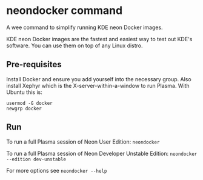 # neondocker command

A wee command to simplify running KDE neon Docker images.

KDE neon Docker images are the fastest and easiest way to test out KDE's software.  You can use them on top of any Linux distro.

## Pre-requisites

Install Docker and ensure you add yourself into the necessary group.
Also install Xephyr which is the X-server-within-a-window to run
Plasma.  With Ubuntu this is:

```apt install docker.io xserver-xephyr
usermod -G docker
newgrp docker
```

## Run

To run a full Plasma session of Neon User Edition:
`neondocker`

To run a full Plasma session of Neon Developer Unstable Edition:
`neondocker --edition dev-unstable`

For more options see
`neondocker --help`
